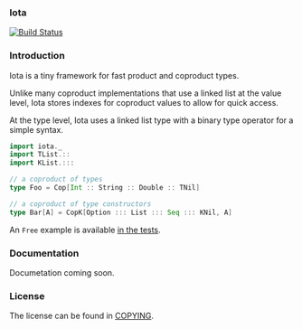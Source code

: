 ### Iota
[![Build Status](https://api.travis-ci.org/47deg/iota.png?branch=master)](https://travis-ci.org/47deg/iota)

### Introduction

Iota is a tiny framework for fast product and coproduct types.

Unlike many coproduct implementations that use a linked list at the
value level, Iota stores indexes for coproduct values to allow for
quick access.

At the type level, Iota uses a linked list type with a binary type
operator for a simple syntax.

```scala
import iota._
import TList.::
import KList.:::

// a coproduct of types
type Foo = Cop[Int :: String :: Double :: TNil]

// a coproduct of type constructors
type Bar[A] = CopK[Option ::: List ::: Seq ::: KNil, A]
```

An `Free` example is available [in the tests][free example].

### Documentation

Documetation coming soon.

### License
The license can be found in [COPYING].

[COPYING]: COPYING
[free example]: modules/core/src/test/scala/iotatests/FreeCopKTests.scala
